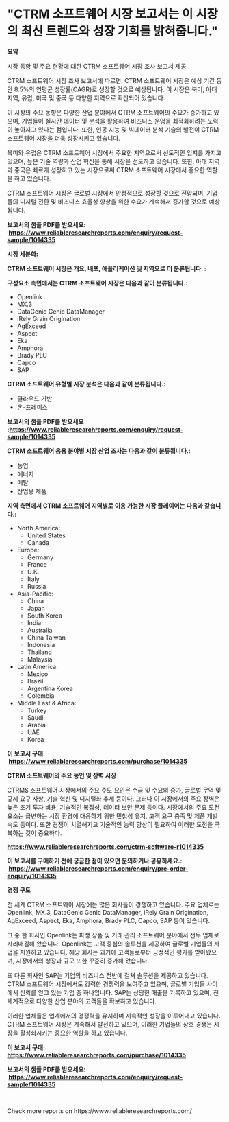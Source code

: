 <p><h1>"CTRM 소프트웨어 시장 보고서는 이 시장의 최신 트렌드와 성장 기회를 밝혀줍니다."</h1></p><p><strong>요약</strong></p>
<p><p>시장 동향 및 주요 현황에 대한 CTRM 소프트웨어 시장 조사 보고서 제공</p><p>CTRM 소프트웨어 시장 조사 보고서에 따르면, CTRM 소프트웨어 시장은 예상 기간 동안 8.5%의 연평균 성장률(CAGR)로 성장할 것으로 예상됩니다. 이 시장은 북미, 아태 지역, 유럽, 미국 및 중국 등 다양한 지역으로 확산되어 있습니다.</p><p>이 시장의 주요 동향은 다양한 산업 분야에서 CTRM 소프트웨어의 수요가 증가하고 있으며, 기업들이 실시간 데이터 및 분석을 활용하여 비즈니스 운영을 최적화하려는 노력이 높아지고 있다는 점입니다. 또한, 인공 지능 및 빅데이터 분석 기술의 발전이 CTRM 소프트웨어 시장을 더욱 성장시키고 있습니다.</p><p>북미와 유럽은 CTRM 소프트웨어 시장에서 주요한 지역으로써 선도적인 입지를 가지고 있으며, 높은 기술 역량과 산업 혁신을 통해 시장을 선도하고 있습니다. 또한, 아태 지역과 중국은 빠르게 성장하고 있는 시장으로써 CTRM 소프트웨어 시장에서 중요한 역할을 하고 있습니다.</p><p>CTRM 소프트웨어 시장은 글로벌 시장에서 안정적으로 성장할 것으로 전망되며, 기업들의 디지털 전환 및 비즈니스 효율성 향상을 위한 수요가 계속해서 증가할 것으로 예상됩니다.</p></p>
<p><strong>보고서의 샘플 PDF를 받으세요: &nbsp;<a href="https://www.reliableresearchreports.com/enquiry/request-sample/1014335">https://www.reliableresearchreports.com/enquiry/request-sample/1014335</a></strong></p>
<p><strong>시장 세분화:</strong></p>
<p><strong> CTRM 소프트웨어 시장은 개요, 배포, 애플리케이션 및 지역으로 더 분류됩니다. :</strong></p>
<p><strong>구성요소 측면에서는 CTRM 소프트웨어 시장은 다음과 같이 분류됩니다.:</strong></p>
<p><ul><li>Openlink</li><li>MX.3</li><li>DataGenic Genic DataManager</li><li>iRely Grain Origination</li><li>AgExceed</li><li>Aspect</li><li>Eka</li><li>Amphora</li><li>Brady PLC</li><li>Capco</li><li>SAP</li></ul></p>
<p><strong> CTRM 소프트웨어 유형별 시장 분석은 다음과 같이 분류됩니다.:</strong></p>
<p><ul><li>클라우드 기반</li><li>온-프레미스</li></ul></p>
<p><strong>보고서의 샘플 PDF를 받으세요 :<a href="https://www.reliableresearchreports.com/enquiry/request-sample/1014335">https://www.reliableresearchreports.com/enquiry/request-sample/1014335</a></strong></p>
<p><strong> CTRM 소프트웨어 응용 분야별 시장 산업 조사는 다음과 같이 분류됩니다.:</strong></p>
<p><ul><li>농업</li><li>에너지</li><li>메탈</li><li>산업용 제품</li></ul></p>
<p><strong>지역 측면에서 CTRM 소프트웨어 지역별로 이용 가능한 시장 플레이어는 다음과 같습니다.:</strong></p>
<p><ul>
    <li>
        North America:
        <ul>
            <li>United States</li>
            <li>Canada</li>
        </ul>
    </li>
    <li>
        Europe:
        <ul>
            <li>Germany</li>
            <li>France</li>
            <li>U.K.</li>
            <li>Italy</li>
            <li>Russia</li>
        </ul>
    </li>
    <li>
        Asia-Pacific:
        <ul>
            <li>China</li>
            <li>Japan</li>
            <li>South Korea</li>
            <li>India</li>
            <li>Australia</li>
            <li>China Taiwan</li>
            <li>Indonesia</li>
            <li>Thailand</li>
            <li>Malaysia</li>
        </ul>
    </li>
    <li>
        Latin America:
        <ul>
            <li>Mexico</li>
            <li>Brazil</li>
            <li>Argentina Korea</li>
            <li>Colombia</li>
        </ul>
    </li>
    <li>
        Middle East & Africa:
        <ul>
            <li>Turkey</li>
            <li>Saudi</li>
            <li>Arabia</li>
            <li>UAE</li>
            <li>Korea</li>
        </ul>
    </li>
    </ul></p>
<p><strong>이 보고서 구매: &nbsp;<a href="https://www.reliableresearchreports.com/purchase/1014335">https://www.reliableresearchreports.com/purchase/1014335</a></strong></p>
<p><strong>CTRM 소프트웨어의 주요 동인 및 장벽 시장</strong></p>
<p><p>CTRMS 소프트웨어 시장에서의 주요 주도 요인은 수급 및 수요의 증가, 글로벌 무역 및 규제 요구 사항, 기술 혁신 및 디지털화 추세 등이다. 그러나 이 시장에서의 주요 장벽은 높은 초기 투자 비용, 기술적인 복잡성, 데이터 보안 문제 등이다. 시장에서의 주요 도전 요소는 급변하는 시장 환경에 대응하기 위한 민첩성 유지, 고객 요구 충족 및 제품 개발 속도 등이다. 또한 경쟁이 치열해지고 기술적인 능력 향상이 필요하여 이러한 도전을 극복하는 것이 중요하다.</p></p>
<p><strong><a href="https://www.reliableresearchreports.com/ctrm-software-r1014335">https://www.reliableresearchreports.com/ctrm-software-r1014335</a></strong></p>
<p><strong>이 보고서를 구매하기 전에 궁금한 점이 있으면 문의하거나 공유하세요.: &nbsp;<a href="https://www.reliableresearchreports.com/enquiry/pre-order-enquiry/1014335">https://www.reliableresearchreports.com/enquiry/pre-order-enquiry/1014335</a></strong></p>
<p><strong>경쟁 구도</strong></p>
<p><p>전 세계 CTRM 소프트웨어 시장에는 많은 회사들이 경쟁하고 있습니다. 주요 업체로는 Openlink, MX.3, DataGenic Genic DataManager, iRely Grain Origination, AgExceed, Aspect, Eka, Amphora, Brady PLC, Capco, SAP 등이 있습니다.</p><p>그 중 한 회사인 Openlink는 파생 상품 및 거래 관리 소프트웨어 분야에서 선두 업체로 자리매김해 왔습니다. Openlink는 고객 중심의 솔루션을 제공하여 글로벌 기업들의 사업을 지원하고 있습니다. 해당 회사는 과거에 고객들로부터 긍정적인 평가를 받아왔으며, 시장에서의 성장과 규모 또한 꾸준히 증가해 왔습니다.</p><p>또 다른 회사인 SAP는 기업의 비즈니스 전반에 걸쳐 솔루션을 제공하고 있습니다. CTRM 소프트웨어 시장에서도 강력한 경쟁력을 보여주고 있으며, 글로벌 기업들 사이에서 신뢰를 얻고 있는 기업 중 하나입니다. SAP는 상당한 매출을 기록하고 있으며, 전 세계적으로 다양한 산업 분야의 고객들을 확보하고 있습니다.</p><p>이러한 업체들은 업계에서의 경쟁력을 유지하며 지속적인 성장을 이루어내고 있습니다. CTRM 소프트웨어 시장은 계속해서 발전하고 있으며, 이러한 기업들의 상호 경쟁은 시장을 활성화시키는 중요한 역할을 하고 있습니다.</p></p>
<p><strong>이 보고서 구매: &nbsp; <a href="https://www.reliableresearchreports.com/purchase/1014335">https://www.reliableresearchreports.com/purchase/1014335</a></strong></p>
<p><strong>보고서의 샘플 PDF를 받으세요: &nbsp;<a href="https://www.reliableresearchreports.com/enquiry/request-sample/1014335">https://www.reliableresearchreports.com/enquiry/request-sample/1014335</a></strong><strong></strong></p>
<p>&nbsp;</p>
<p>Check more reports on https://www.reliableresearchreports.com/</p>